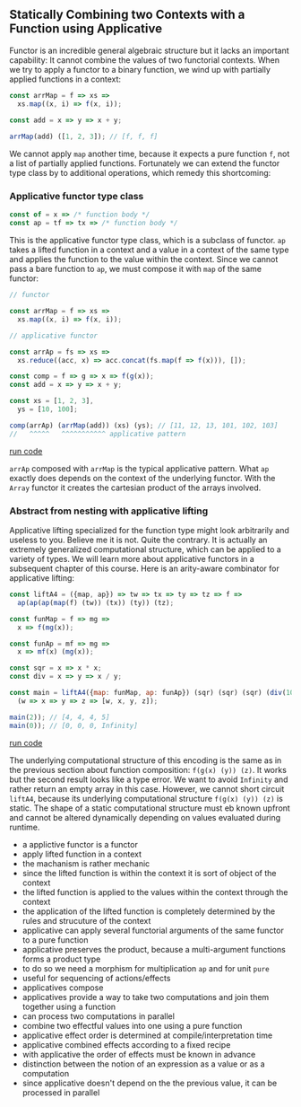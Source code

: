 ## Statically Combining two Contexts with a Function using Applicative

Functor is an incredible general algebraic structure but it lacks an important capability: It cannot combine the values of two functorial contexts. When we try to apply a functor to a binary function, we wind up with partially applied functions in a context:

```javascript
const arrMap = f => xs =>
  xs.map((x, i) => f(x, i));
  
const add = x => y => x + y;

arrMap(add) ([1, 2, 3]); // [f, f, f]
```
We cannot apply `map` another time, because it expects a pure function `f`, not a list of partially applied functions. Fortunately we can extend the functor type class by to additional operations, which remedy this shortcoming:

### Applicative functor type class

```javascript
const of = x => /* function body */
const ap = tf => tx => /* function body */
```
This is the applicative functor type class, which is a subclass of functor. `ap` takes a lifted function in a context and a value in a context of the same type and applies the function to the value within the context. Since we cannot pass a bare function to `ap`, we must compose it with `map` of the same functor:

```javascript
// functor

const arrMap = f => xs =>
  xs.map((x, i) => f(x, i));

// applicative functor

const arrAp = fs => xs =>
  xs.reduce((acc, x) => acc.concat(fs.map(f => f(x))), []);

const comp = f => g => x => f(g(x));
const add = x => y => x + y;

const xs = [1, 2, 3],
  ys = [10, 100];

comp(arrAp) (arrMap(add)) (xs) (ys); // [11, 12, 13, 101, 102, 103]
//   ^^^^^   ^^^^^^^^^^^ applicative pattern
```
[run code](https://repl.it/repls/SpringgreenMajesticInterfaces)

`arrAp` composed with `arrMap` is the typical applicative pattern. What `ap` exactly does depends on the context of the underlying functor. With the `Array` functor it creates the cartesian product of the arrays involved.

### Abstract from nesting with applicative lifting

Applicative lifting specialized for the function type might look arbitrarily and useless to you. Believe me it is not. Quite the contrary. It is actually an extremely generalized computational structure, which can be applied to a variety of types. We will learn more about applicative functors in a subsequent chapter of this course. Here is an arity-aware combinator for applicative lifting:

```javascript
const liftA4 = ({map, ap}) => tw => tx => ty => tz => f =>
  ap(ap(ap(map(f) (tw)) (tx)) (ty)) (tz);

const funMap = f => mg =>
  x => f(mg(x));

const funAp = mf => mg =>
  x => mf(x) (mg(x));

const sqr = x => x * x;
const div = x => y => x / y;

const main = liftA4({map: funMap, ap: funAp}) (sqr) (sqr) (sqr) (div(10))
  (w => x => y => z => [w, x, y, z]);

main(2)); // [4, 4, 4, 5]
main(0)); // [0, 0, 0, Infinity]
```
[run code](https://repl.it/repls/UnselfishSneakyConditions)

The underlying computational structure of this encoding is the same as in the previous section about function composition: `f(g(x) (y)) (z)`. It works but the second result looks like a type error. We want to avoid `Infinity` and rather return an empty array in this case. However, we cannot short circuit `liftA4`, because its underlying computational structure `f(g(x) (y)) (z)` is static. The shape of a static computational structure must eb known upfront and cannot be altered dynamically depending on values evaluated during runtime.

* a applictive functor is a functor
* apply lifted function in a context
* the machanism is rather mechanic
* since the lifted function is within the context it is sort of object of the context
* the lifted function is applied to the values within the context through the context
* the application of the lifted function is completely determined by the rules and strucuture of the context
* applicative can apply several functorial arguments of the same functor to a pure function
* applicative preserves the product, because a multi-argument functions forms a product type
* to do so we need a morphism for multiplication `ap` and for unit `pure`
* useful for sequencing of actions/effects
* applicatives compose
* applicatives provide a way to take two computations and join them together using a function
* can process two computations in parallel
* combine two effectful values into one using a pure function
* applicative effect order is determined at compile/interpretation time
* applicative combined effects according to a fixed recipe
* with applicative the order of effects must be known in advance
* distinction between the notion of an expression as a value or as a computation
* since applicative doesn't depend on the the previous value, it can be processed in parallel

